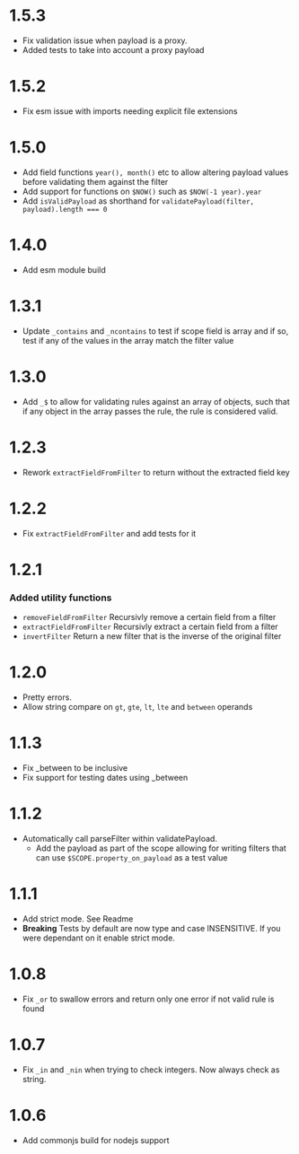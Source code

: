 # 1.5.3

  - Fix validation issue when payload is a proxy.
  - Added tests to take into account a proxy payload

# 1.5.2

  - Fix esm issue with imports needing explicit file extensions

# 1.5.0

  - Add field functions `year(), month()` etc to allow altering payload values before validating them against the filter
  - Add support for functions on `$NOW()` such as `$NOW(-1 year).year`
  - Add `isValidPayload` as shorthand for `validatePayload(filter, payload).length === 0`

# 1.4.0

  - Add esm module build

# 1.3.1

  - Update `_contains` and `_ncontains` to test if scope field is array and if so, test if any of the values in the array match the filter value

# 1.3.0

  - Add `_$` to allow for validating rules against an array of objects, such that if any object in the array passes the rule, the rule is considered valid.

# 1.2.3

 - Rework `extractFieldFromFilter` to return without the extracted field key

# 1.2.2

 - Fix `extractFieldFromFilter` and add tests for it

# 1.2.1

### Added utility functions
 - `removeFieldFromFilter` Recursivly remove a certain field from a filter
 - `extractFieldFromFilter` Recursivly extract a certain field from a filter
 - `invertFilter` Return a new filter that is the inverse of the original filter

# 1.2.0

 - Pretty errors.
 - Allow string compare on `gt`, `gte`, `lt`, `lte` and `between` operands

# 1.1.3

 - Fix _between to be inclusive
 - Fix support for testing dates using _between

# 1.1.2

 - Automatically call parseFilter within validatePayload.
   - Add the payload as part of the scope allowing for writing filters that can use `$SCOPE.property_on_payload` as a test value

# 1.1.1

 - Add strict mode. See Readme
 - **Breaking** Tests by default are now type and case INSENSITIVE. If you were dependant on it enable strict mode.

# 1.0.8

 - Fix `_or` to swallow errors and return only one error if not valid rule is found

# 1.0.7

 - Fix `_in` and `_nin` when trying to check integers. Now always check as string.


# 1.0.6

 - Add commonjs build for nodejs support